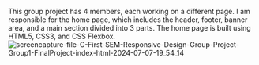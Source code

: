 This group project has 4 members, each working on a different page. 
I am responsible for the home page, which includes the header, footer, banner area, and a main section divided into 3 parts. 
The home page is built using HTML5, CSS3, and CSS Flexbox.
![screencapture-file-C-First-SEM-Responsive-Design-Group-Project-Group1-FinalProject-index-html-2024-07-07-19_54_14](https://github.com/RohanVision/ResponsiveDesign_Group_Project/assets/31649281/87547291-15ce-4fe9-911f-e77a02fdc86e)
